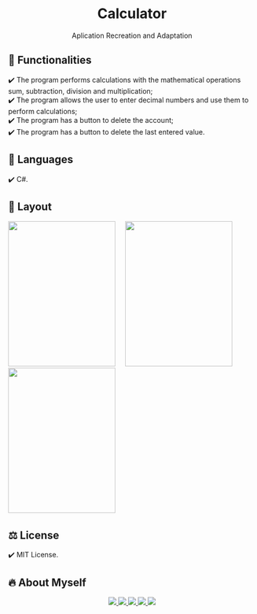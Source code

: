 <h1 align="center"> Calculator </h1>
<p align="center">Aplication Recreation and Adaptation

## 🎯 Functionalities
✔️ The program performs calculations with the mathematical operations sum, subtraction, division and multiplication; <br>
✔️ The program allows the user to enter decimal numbers and use them to perform calculations; <br>
✔️ The program has a button to delete the account; <br>
✔️ The program has a button to delete the last entered value.

## 🚀 Languages
✔️ C#.

## 🎨 Layout
<p align="left">
      <img src="Imagens/img 1.png" width="218" height="295"> &nbsp; &nbsp; 
      <img src="Imagens/img 2.png" width="218" height="295"> &nbsp; &nbsp;  
      <img src="Imagens/img 3.png" width="218" height="295"> &nbsp; &nbsp; 
      
## ⚖️ License
✔️ MIT License.

## 🔥 About Myself
  <div align="center"> 
   
  <a href = "https://mail.google.com/mail/u/0/?tab=rm&ogbl#inbox?compose=CllgCJqXPtFPLMWKPfFmlXVxmJSvbkPpTzxXgpPqfGxLGrgBnsLPcdHCZtVlLnZsbvXllKsMqJV">
    <img src="https://img.shields.io/badge/-Gmail-%23EA4335?style=for-the-badge&logo=gmail&logoColor=white" target="_blank">
  </a>
  <a href="https://trailblazer.me/id/duda-braga" target="_blank">
    <img src="https://img.shields.io/badge/Salesforce-00A1E0?style=for-the-badge&logo=Salesforce&logoColor=white" target="_blank"> 
  </a>
  <a href="https://www.linkedin.com/in/maria-eduarda-macedo-braga-4663bb208/" target="_blank">
    <img src="https://img.shields.io/badge/-LinkedIn-%230077B5?style=for-the-badge&logo=linkedin&logoColor=white" target="_blank"> 
  </a>
 <a href="https://www.duolingo.com/profile/duda.mb_" target="_blank">
    <img src="https://img.shields.io/badge/Duolingo-58CC02?style=for-the-badge&logo=Duolingo&logoColor=white" target="_blank"> 
  </a> 
  <a href="https://www.instagram.com/duda.mb_/?hl=pt-br" target="_blank">
    <img src="https://img.shields.io/badge/-Instagram-%23E4405F?style=for-the-badge&logo=instagram&logoColor=white" target="_blank"> 
   </a> 
</div>


